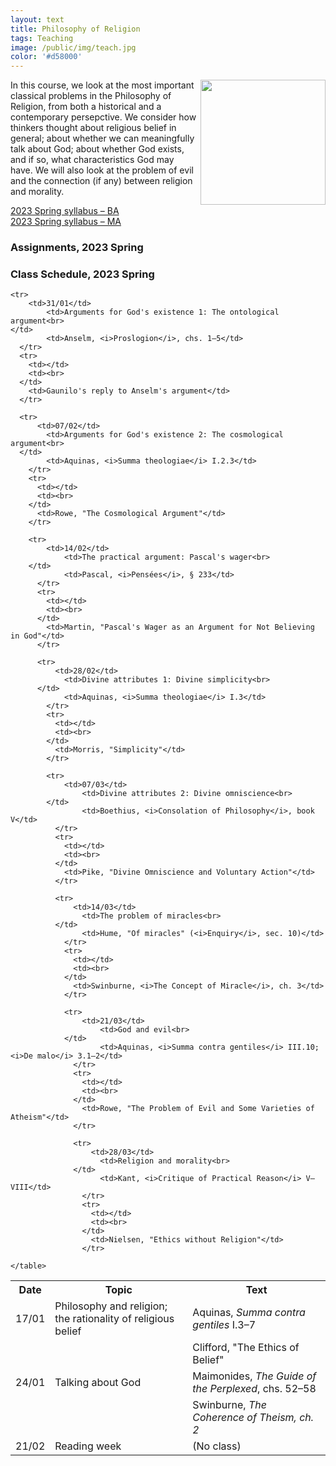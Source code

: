 ```yaml
---
layout: text
title: Philosophy of Religion
tags: Teaching
image: /public/img/teach.jpg
color: '#d58000'
---
```


<img class="img-single" align="right" src="/public/img/medieval.jpg" width="200">

In this course, we look at the most important classical problems in the Philosophy of Religion, from both a historical and a contemporary persepctive. We consider how thinkers thought about religious belief in general; about whether we can meaningfully talk about God; about whether God exists, and if so, what characteristics God may have. We will also look at the problem of evil and the connection (if any) between religion and morality.


<a href="http://zitavtoth.com/2_teaching/Philrel/PhilRel2023S_BA.pdf">2023 Spring syllabus – BA </a><br>
<a href="http://zitavtoth.com/2_teaching/Philrel/PhilRel2023S_MA.pdf">2023 Spring syllabus – MA </a><br>


### Assignments, 2023 Spring


### Class Schedule, 2023 Spring


<table>
  <tr>
    <th>Date</th>
    <th>Topic</th>
		<th> Text</th>
  </tr>
  
<tr>
    <td>17/01</td>
		<td>Philosophy and religion; the rationality of religious belief<br>
</td>
		<td>Aquinas, <i>Summa contra gentiles</i> I.3–7</td>
  </tr>
  <tr>
    <td></td>
    <td><br>
  </td>
    <td>Clifford, "The Ethics of Belief"</td>
  </tr>

<tr>
      <td>24/01</td>
  		<td>Talking about God<br>
  </td>
  		<td>Maimonides, <i>The Guide of the Perplexed</i>, chs. 52–58</td>
    </tr>
    <tr>
      <td></td>
      <td><br>
    </td>
      <td>Swinburne, <i>The Coherence of Theism<i>, ch. 2</td>
    </tr>

    <tr>
        <td>31/01</td>
    		<td>Arguments for God's existence 1: The ontological argument<br>
    </td>
    		<td>Anselm, <i>Proslogion</i>, chs. 1–5</td>
      </tr>
      <tr>
        <td></td>
        <td><br>
      </td>
        <td>Gaunilo's reply to Anselm's argument</td>
      </tr>

      <tr>
          <td>07/02</td>
      		<td>Arguments for God's existence 2: The cosmological argument<br>
      </td>
      		<td>Aquinas, <i>Summa theologiae</i> I.2.3</td>
        </tr>
        <tr>
          <td></td>
          <td><br>
        </td>
          <td>Rowe, "The Cosmological Argument"</td>
        </tr>

        <tr>
            <td>14/02</td>
        		<td>The practical argument: Pascal's wager<br>
        </td>
        		<td>Pascal, <i>Pensées</i>, § 233</td>
          </tr>
          <tr>
            <td></td>
            <td><br>
          </td>
            <td>Martin, "Pascal's Wager as an Argument for Not Believing in God"</td>
          </tr>
<tr>
<td> 21/02</td>
<td> Reading week </td>
<td> (No class) </td>
</tr>


          <tr>
              <td>28/02</td>
          		<td>Divine attributes 1: Divine simplicity<br>
          </td>
          		<td>Aquinas, <i>Summa theologiae</i> I.3</td>
            </tr>
            <tr>
              <td></td>
              <td><br>
            </td>
              <td>Morris, "Simplicity"</td>
            </tr>

            <tr>
                <td>07/03</td>
            		<td>Divine attributes 2: Divine omniscience<br>
            </td>
            		<td>Boethius, <i>Consolation of Philosophy</i>, book V</td>
              </tr>
              <tr>
                <td></td>
                <td><br>
              </td>
                <td>Pike, "Divine Omniscience and Voluntary Action"</td>
              </tr>

              <tr>
                  <td>14/03</td>
              		<td>The problem of miracles<br>
              </td>
              		<td>Hume, "Of miracles" (<i>Enquiry</i>, sec. 10)</td>
                </tr>
                <tr>
                  <td></td>
                  <td><br>
                </td>
                  <td>Swinburne, <i>The Concept of Miracle</i>, ch. 3</td>
                </tr>

                <tr>
                    <td>21/03</td>
                		<td>God and evil<br>
                </td>
                		<td>Aquinas, <i>Summa contra gentiles</i> III.10; <i>De malo</i> 3.1–2</td>
                  </tr>
                  <tr>
                    <td></td>
                    <td><br>
                  </td>
                    <td>Rowe, "The Problem of Evil and Some Varieties of Atheism"</td>
                  </tr>

                  <tr>
                      <td>28/03</td>
                  		<td>Religion and morality<br>
                  </td>
                  		<td>Kant, <i>Critique of Practical Reason</i> V–VIII</td>
                    </tr>
                    <tr>
                      <td></td>
                      <td><br>
                    </td>
                      <td>Nielsen, "Ethics without Religion"</td>
                    </tr>
	
	</table>

